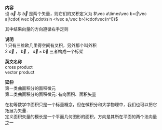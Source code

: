 **内容**  
设 $\vec a$ 与 $\vec b$ 是两个矢量，则它们的叉积定义为 $\vec a\times\vec b=(|\vec a|\cdot|\vec b|\cdot\sin <\vec a,\vec b>)\cdot\vec{n^0}$  
  
其中结果向量的方向遵循右手定则  
  
**说明**  
1 只有三维欧几里得空间有叉积，另外那个叫外积  
2 $\vec a$ ， $\vec b$ ， $\vec a\times\vec b$ 三者构成一个标架  
  
**英文名称**  
cross product  
vector product  
  
**延伸**  
第一类曲面积分的面积微元  
第二类曲面积分的面积微元: 有向面积、面积矢量  
  
在初等数学中面积只是一个标量概念，但在微积分和大学物理中，我们也可以把它拓展为矢量．  
定义面积矢量的模长是一个平面几何图形的面积，方向是其所在平面的两个法向量之一  
